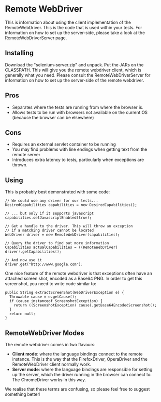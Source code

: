 # Remote WebDriver #

This is information about using the client implementation of the RemoteWebDriver. This is the code that is used within your tests. For information on how to set up the server-side, please take a look at the RemoteWebDriverServer page.

## Installing ##

Download the "selenium-server.zip" and unpack. Put the JARs on the CLASSPATH. This will give you the remote webdriver client, which is generally what you need. Please consult the RemoteWebDriverServer for information on how to set up the server-side of the remote webdriver.

## Pros ##

  * Separates where the tests are running from where the browser is.
  * Allows tests to be run with browsers not available on the current OS (because the browser can be elsewhere)

## Cons ##

  * Requires an external servlet container to be running
  * You may find problems with line endings when getting text from the remote server
  * Introduces extra latency to tests, particularly when exceptions are thrown.

## Using ##

This is probably best demonstrated with some code:

```
// We could use any driver for our tests...
DesiredCapabilities capabilities = new DesiredCapabilities();

// ... but only if it supports javascript
capabilities.setJavascriptEnabled(true);

// Get a handle to the driver. This will throw an exception
// if a matching driver cannot be located
WebDriver driver = new RemoteWebDriver(capabilities);

// Query the driver to find out more information
Capabilities actualCapabilities = ((RemoteWebDriver) driver).getCapabilities();

// And now use it
driver.get("http://www.google.com");
```

One nice feature of the remote webdriver is that exceptions often have an attached screen shot, encoded as a Base64 PNG. In order to get this screenshot, you need to write code similar to:

```
public String extractScreenShot(WebDriverException e) {
  Throwable cause = e.getCause();
  if (cause instanceof ScreenshotException) {
    return ((ScreenshotException) cause).getBase64EncodedScreenshot();
  }
  return null;
}
```

## RemoteWebDriver Modes ##

The remote webdriver comes in two flavours:

  * **Client mode**: where the language bindings connect to the remote instance. This is the way that the FirefoxDriver, OperaDriver and the RemoteWebDriver client normally work.
  * **Server mode**: where the language bindings are responsible for setting up the server, which the driver running in the browser can connect to. The ChromeDriver works in this way.

We realise that these terms are confusing, so please feel free to suggest something better!